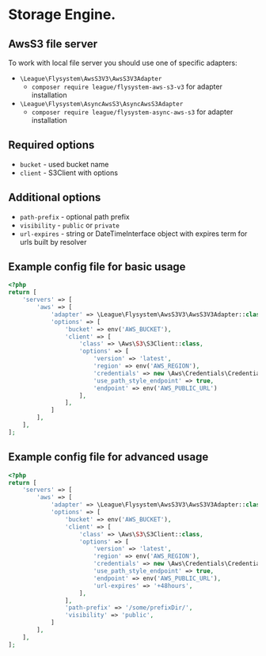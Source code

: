 Storage Engine. 
========

AwsS3 file server
-------
To work with local file server you should use one of specific adapters:
- `\League\Flysystem\AwsS3V3\AwsS3V3Adapter`
  * `composer require league/flysystem-aws-s3-v3` for adapter installation
- `\League\Flysystem\AsyncAwsS3\AsyncAwsS3Adapter`
  * `composer require league/flysystem-async-aws-s3` for adapter installation

## Required options
- `bucket` - used bucket name
- `client` - S3Client with options

## Additional options
- `path-prefix` - optional path prefix
- `visibility` - `public` or `private`
- `url-expires` - string or DateTimeInterface object with expires term for urls built by resolver

## Example config file for basic usage
```php
<?php
return [
    'servers' => [
        'aws' => [
            'adapter' => \League\Flysystem\AwsS3V3\AwsS3V3Adapter::class,
            'options' => [
                'bucket' => env('AWS_BUCKET'),
                'client' => [
                    'class' => \Aws\S3\S3Client::class,
                    'options' => [
                        'version' => 'latest',
                        'region' => env('AWS_REGION'),
                        'credentials' => new \Aws\Credentials\Credentials(env('AWS_KEY'), env('AWS_SECRET')),
                        'use_path_style_endpoint' => true,
                        'endpoint' => env('AWS_PUBLIC_URL')
                    ],
                ],
            ]
        ],
    ],
];
```

## Example config file for advanced usage
```php
<?php
return [
    'servers' => [
        'aws' => [
            'adapter' => \League\Flysystem\AwsS3V3\AwsS3V3Adapter::class,
            'options' => [
                'bucket' => env('AWS_BUCKET'),
                'client' => [
                    'class' => \Aws\S3\S3Client::class,
                    'options' => [
                        'version' => 'latest',
                        'region' => env('AWS_REGION'),
                        'credentials' => new \Aws\Credentials\Credentials(env('AWS_KEY'), env('AWS_SECRET')),
                        'use_path_style_endpoint' => true,
                        'endpoint' => env('AWS_PUBLIC_URL'),
                        'url-expires' => '+48hours',
                    ],
                ],
                'path-prefix' => '/some/prefixDir/',
                'visibility' => 'public',
            ]
        ],
    ],
];
```
